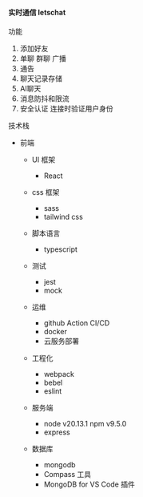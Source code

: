 #### 实时通信 letschat

功能

1. 添加好友
2. 单聊 群聊 广播
3. 通告
4. 聊天记录存储
5. AI聊天
6. 消息防抖和限流
7.  安全认证 连接时验证用户身份

技术栈

- 前端

  - UI 框架

    - React

  - css 框架

    - sass
    - tailwind css

  - 脚本语言

    - typescript

  - 测试

    - jest
    - mock

  - 运维

    - github Action CI/CD
    - docker
    - 云服务部署

  - 工程化

    - webpack
    - bebel
    - eslint

  - 服务端

    - node v20.13.1 npm v9.5.0
    - express

  - 数据库 

    - mongodb 
    - Compass 工具
    - MongoDB for VS Code 插件

    

